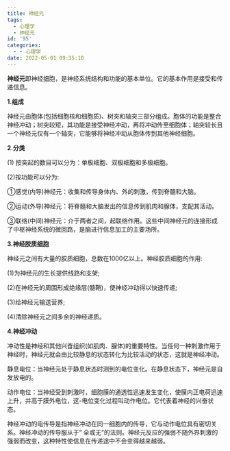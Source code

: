 ```yaml
---
title: 神经元
tags:
  - 心理学
  - 神经元
id: '95'
categories:
  - - 心理学
date: 2022-05-01 09:35:10
---
```


**神经元**即神经细胞，是神经系统结构和功能的基本单位。它的基本作用是接受和传递信息。

**1.组成**

神经元由胞体(包括细胞核和细胞质)、树突和轴突三部分组成。胞体的功能是整合神经冲动；树突较短，其功能是接受神经冲动，再将冲动传至细胞体；轴突较长且一个神经元仅有一个轴突，它能够将神经冲动从胞体传到其他神经细胞。

**2.分类**

(1) 按突起的数目可以分为：单极细胞、双极细胞和多极细胞。

(2)按功能可以分为:

①感觉(内导)神经元：收集和传导身体内、外的刺激，传到脊髓和大脑。

②运动(外导)神经元：将脊髓和大脑发出的信息传到肌肉和腺体，支配其活动。

③联络(中间)神经元：介于两者之间，起联络作用。这些中间神经元的连接形成了中枢神经系统的微回路，是脑进行信息加工的主要场所。

**3.神经胶质细胞**

神经元之间有大量的胶质细胞，总数在1000亿以上。神经胶质细胞的作用:

(1)为神经元的生长提供线路和支架;

(2)在神经元的周围形成绝缘层(髓鞘)，使神经冲动得以快速传递;

(3)给神经元输送营养;

(4)清除神经元之间多余的神经递质。

  
**4.神经冲动**

冲动性是神经和其他兴奋组织(如肌肉、腺体)的重要特性。当任何一种刺激作用于神经时，神经元就会由比较静息的状态转化为比较活动的状态，这就是神经冲动。

静息电位：当神经元处于静息状态时测到的电位变化。在静息状态下，神经元是自发放电的。

动作电位：当神经受到刺激时，细胞膜的通透性迅速发生变化，使膜内正电荷迅速上升，并高于膜外电位，这-电位变化过程叫动作电位。它代表着神经的兴奋状态。

神经冲动的电传导是指神经冲动在同一细胞内的传导，它与动作电位具有密切关系。神经冲动的传导服从于“ 全或无”的法则。神经元反应的强弱不随外界刺激的强弱而改变，这种特性使信息在传递途中不会变得越来越弱。